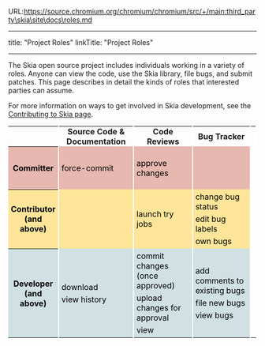 URL:https://source.chromium.org/chromium/chromium/src/+/main:third_party\skia\site\docs\roles.md

---
title: "Project Roles"
linkTitle: "Project Roles"

---


The Skia open source project includes individuals working in a variety of
roles.  Anyone can view the code, use the Skia library, file bugs, and submit
patches.  This page describes in detail the kinds of roles that interested
parties can assume.

For more information on ways to get involved in Skia development, see the
[Contributing to Skia page](/docs/dev/contrib/).

<div>
<style scoped><!--
#rolestable {border-collapse:collapse;}
#rolestable tr th, #rolestable tr td {border-right:white 2px solid;padding:0 5px;}
#rolestable tr td {height:10ex;}
#rolestable tr td p {margin:5px 0; padding:0;}
--></style>
<table id="rolestable">
 <tr>
  <th></th>
  <th>Source Code &amp; Documentation</th>
  <th>Code Reviews</th>
  <th>Bug Tracker</th>
  <th></th>
 </tr>
 <tr style="background-color:#e6b8af;color:black;">
  <th>Committer</th>
  <td>
    <p>force-commit</p>
  </td>
  <td>
    <p>approve changes</p>
  </td>
  <td></td>
 </tr>
 <tr style="background-color:#ffe599;color:black;">
  <th>Contributor<br>(and above)</th>
  <td></td>
  <td>
    <p>launch try jobs</p>
  </td>
  <td>
    <p>change bug status</p>
    <p>edit bug labels</p>
    <p>own bugs</p>
  </td>
 </tr>
 <tr style="background-color:#d0e0e3;color:black;">
  <th>Developer<br>(and above)</th>
  <td>
    <p>download</p>
    <p>view history</p>
  </td>
  <td>
    <p>commit changes (once approved)</p>
    <p>upload changes for approval</p>
    <p>view</p>
  </td>
  <td>
    <p>add comments to existing bugs</p>
    <p>file new bugs</p>
    <p>view bugs</p>
  </td>
 </tr>
</table>
</div>

